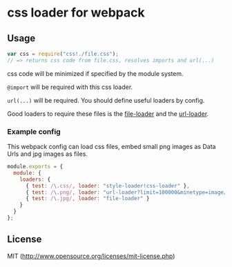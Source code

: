 # css loader for webpack

## Usage

``` javascript
var css = require("css!./file.css");
// => returns css code from file.css, resolves imports and url(...)
```

css code will be minimized if specified by the module system.

`@import` will be required with this css loader.

`url(...)` will be required. You should define useful loaders by config.

Good loaders to require these files is the [file-loader](https://github.com/webpack/file-loader) and the [url-loader](https://github.com/webpack/url-loader).

### Example config

This webpack config can load css files, embed small png images as Data Urls and jpg images as files.

``` javascript
module.exports = {
  module: {
    loaders: {
      { test: /\.css/, loader: "style-loader!css-loader" },
      { test: /\.png/, loader: "url-loader?limit=100000&minetype=image/png" },
      { test: /\.jpg/, loader: "file-loader" }
    }
  }
};
```

## License

MIT (http://www.opensource.org/licenses/mit-license.php)

